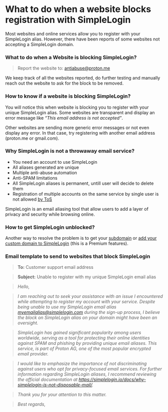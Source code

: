 # What to do when a website blocks registration with SimpleLogin

Most websites and online services allow you to register with your SimpleLogin alias. However, there have been reports of some websites not accepting a SimpleLogin domain.

### **What to do when a Website is blocking SimpleLogin?**

> Report the website to: [antiabuse@proton.me](mailto:antiabuse@proton.me?subject=This%20website%20blocks%20registration%20with%20SimpleLogin:%20https://thisdomain.com&body=Hi%20there,%20I%20want%20to%20report%20a%20website%20that%20is%20blocking%20me%20to%20register%20using%20my%20SimpleLogin%20email%20alias.)

We keep track of all the websites reported, do further testing and manually reach out the website to ask for the block to be removed.

### **How to know if a website is blocking SimpleLogin?**

You will notice this when website is blocking you to register with your unique SimpleLogin alias. Some websites are transparent and display an error message like *“This email address is not accepted”*.

Other websites are sending more generic error messages or not even display any error. In that case, try registering with another email address (proton.me or gmail.com).

### **Why SimpleLogin is not a throwaway email service?**

- You need an account to use SimpleLogin
- All aliases generated are unique
- Multiple anti-abuse automation
- Anti-SPAM limitations
- All SimpleLogin aliases is permanent, untill user will decide to delete them
- Registration of multiple accounts on the same service by single user is not allowed [by ToS](https://simplelogin.io/terms/)

SimpleLogin is an email aliasing tool that allow users to add a layer of privacy and security while browsing online.

### **How to get SimpleLogin unblocked?**

Another way to resolve the problem is to get your [subdomain](https://simplelogin.io/docs/subdomain/new/) or [add your custom domain to SimpleLogin](https://simplelogin.io/docs/custom-domain/add-domain/) (this is a Premium features).  

### **Email template to send to websites that block SimpleLogin**

> **To:** Customer support email address

> **Subject:** Unable to register with my unique SimpleLogin email alias

> *Hello,*

> *I am reaching out to seek your assistance with an issue I encountered while attempting to register my account with your service. Despite being unable to use my SimpleLogin email alias myemailalias@simplelogin.com during the sign-up process, I believe the block on SimpleLogin alias on your domain might have been an oversight.*

>*SimpleLogin has gained significant popularity among users worldwide, serving as a tool for protecting their online identities against SPAM and phishing by providing unique email aliases. This service, is part of Proton AG, one of the most popular encrypted email provider.*

> *I would like to emphasize the importance of not discriminating against users who opt for privacy-focused email services. For further information regarding SimpleLogin aliases, I recommend reviewing the official documentation at https://simplelogin.io/docs/why-simplelogin-is-not-disposable-mail/.*

> *Thank you for your attention to this matter.*

> *Best regards,*
